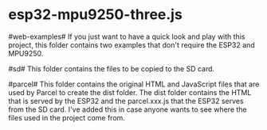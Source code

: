 # esp32-mpu9250-three.js

#web-examples#
If you just want to have a quick look and play with this project, this folder contains two examples that don't require the ESP32 and MPU9250.

#sd#
This folder contains the files to be copied to the SD card.

#parcel#
This folder contains the original HTML and JavaScript files that are used by Parcel to create the dist folder. The dist folder contains the HTML that is served by the ESP32 and the parcel.xxx.js that the ESP32 serves from the SD card. I've added this in case anyone wants to see where the files used in the project come from.
